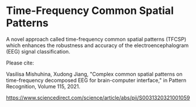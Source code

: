 # Time-Frequency Common Spatial Patterns
A novel approach called time-frequency common spatial patterns (TFCSP) which enhances the robustness and accuracy of the electroencephalogram (EEG) signal classification. 

Please cite:

Vasilisa Mishuhina, Xudong Jiang, "Complex common spatial patterns on time-frequency decomposed EEG for brain-computer interface," in Pattern Recognition, Volume 115, 2021. 

https://www.sciencedirect.com/science/article/abs/pii/S0031320321001059

